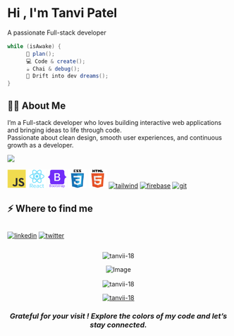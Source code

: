 <h1>Hi , I'm Tanvi Patel</h1>
<p>A passionate Full-stack developer </p>

```java
while (isAwake) {
      📝 plan();
      💻 Code & create();
      ☕ Chai & debug();
      🌙 Drift into dev dreams();
}
```
<h2>👩‍💻 About Me</h2>  

I’m a Full-stack developer who loves building interactive web applications and bringing ideas to life through code.  
Passionate about clean design, smooth user experiences, and continuous growth as a developer.  


![](https://capsule-render.vercel.app/api?type=venom&height=150&text=%20Tech%20Stack&fontSize=40&color=0:00FFFF,100:1E90FF&stroke=1E90FF)

<p><a target="_blank" href="https://raw.githubusercontent.com/devicons/devicon/master/icons/javascript/javascript-original.svg" style="display: inline-block; gap:"22px" "><img src="https://raw.githubusercontent.com/devicons/devicon/master/icons/javascript/javascript-original.svg" alt="javascript" width="42" height="42" /></a>
<a target="_blank" href="https://raw.githubusercontent.com/devicons/devicon/master/icons/react/react-original-wordmark.svg" style="display: inline-block;"><img src="https://raw.githubusercontent.com/devicons/devicon/master/icons/react/react-original-wordmark.svg" alt="react" width="42" height="42" /></a>
<a target="_blank" href="https://raw.githubusercontent.com/devicons/devicon/master/icons/bootstrap/bootstrap-plain-wordmark.svg" style="display: inline-block;"><img src="https://raw.githubusercontent.com/devicons/devicon/master/icons/bootstrap/bootstrap-plain-wordmark.svg" alt="bootstrap" width="42" height="42" /></a>
<a target="_blank" href="https://raw.githubusercontent.com/devicons/devicon/master/icons/css3/css3-original-wordmark.svg" style="display: inline-block;"><img src="https://raw.githubusercontent.com/devicons/devicon/master/icons/css3/css3-original-wordmark.svg" alt="css3" width="42" height="42" /></a>
<a target="_blank" href="https://raw.githubusercontent.com/devicons/devicon/master/icons/html5/html5-original-wordmark.svg" style="display: inline-block;"><img src="https://raw.githubusercontent.com/devicons/devicon/master/icons/html5/html5-original-wordmark.svg" alt="html5" width="42" height="42" /></a>
<a target="_blank" href="https://www.vectorlogo.zone/logos/tailwindcss/tailwindcss-icon.svg" style="display: inline-block;"><img src="https://www.vectorlogo.zone/logos/tailwindcss/tailwindcss-icon.svg" alt="tailwind" width="42" height="42" /></a>
<a target="_blank" href="https://www.vectorlogo.zone/logos/firebase/firebase-icon.svg" style="display: inline-block;"><img src="https://www.vectorlogo.zone/logos/firebase/firebase-icon.svg" alt="firebase" width="42" height="42" /></a>
<a target="_blank" href="https://www.vectorlogo.zone/logos/git-scm/git-scm-icon.svg" style="display: inline-block;"><img src="https://www.vectorlogo.zone/logos/git-scm/git-scm-icon.svg" alt="git" width="42" height="42" /></a></p>
<h2>⚡️ Where to find me</h2>
<p style="display: inline-block; gap:"22px" > <a target="_blank" href="https://www.linkedin.com/in/tanvi-patel18/"><img src="https://upload.wikimedia.org/wikipedia/commons/thumb/c/ca/LinkedIn_logo_initials.png/960px-LinkedIn_logo_initials.png" alt="linkedin"   width="40" height="40"/></a>
<a target="_blank" href="(https://x.com/Tanvi_Patel18)"><img src="https://img.freepik.com/premium-vector/new-twitter-logo-x-2023-twitter-x-logo-vector-download_691560-10808.jpg?semt=ais_incoming&w=740&q=80" alt="twitter"   width="40" height="40" /></a></p>
<p align="center"><img align="center" src="https://github-readme-stats.vercel.app/api?username=tanvii-18&show_icons=true&locale=en" alt="tanvii-18" /></p>
<div align="center">
<img width="400" height="400" alt="Image" src="https://github.com/user-attachments/assets/549eb1d3-bcbc-47f7-9c1f-cb311b006cb7" /> </div>
<p align="center"><img align="center" src="https://github-readme-streak-stats.herokuapp.com/?user=tanvii-18&" alt="tanvii-18" /></p>
<p align="center"><a href="https://github.com/ryo-ma/github-profile-trophy"><img src="https://github-profile-trophy.vercel.app/?username=tanvii-18" alt="tanvii-18" /></a></p>
<div align="center">
  <h3><i> Grateful for your visit ! Explore the colors of my code and let’s stay connected. </i></h3>
  <br>
</div>
